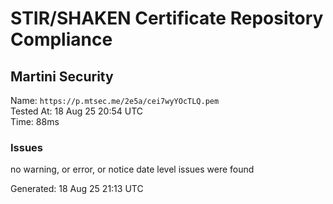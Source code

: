 # STIR/SHAKEN Certificate Repository Compliance

## Martini Security

Name: `https://p.mtsec.me/2e5a/cei7wyYOcTLQ.pem`\
Tested At: 18 Aug 25 20:54 UTC\
Time: 88ms

### Issues

no warning, or error, or notice date level issues were found

Generated: 18 Aug 25 21:13 UTC